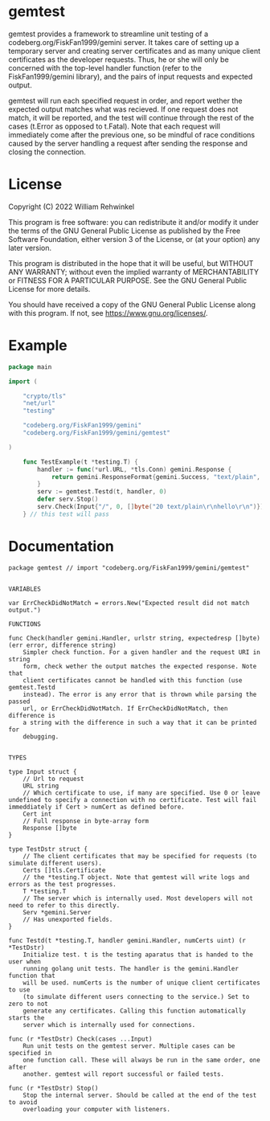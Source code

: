 # gemtest

gemtest provides a framework to streamline unit testing of a codeberg.org/FiskFan1999/gemini server. It takes care of setting up a temporary server and creating server certificates and as many unique client certificates as the developer requests. Thus, he or she will only be concerned with the top-level handler function (refer to the FiskFan1999/gemini library), and the pairs of input requests and expected output.

gemtest will run each specified request in order, and report wether the expected output matches what was recieved. If one request does not match, it will be reported, and the test will continue through the rest of the cases (t.Error as opposed to t.Fatal). Note that each request will immediately come after the previous one, so be mindful of race conditions caused by the server handling a request after sending the response and closing the connection.

# License

Copyright (C) 2022 William Rehwinkel

This program is free software: you can redistribute it and/or modify it under the terms of the GNU General Public License as published by the Free Software Foundation, either version 3 of the License, or (at your option) any later version.

This program is distributed in the hope that it will be useful, but WITHOUT ANY WARRANTY; without even the implied warranty of MERCHANTABILITY or FITNESS FOR A PARTICULAR PURPOSE.  See the GNU General Public License for more details.

You should have received a copy of the GNU General Public License along with this program.  If not, see https://www.gnu.org/licenses/.

# Example

```go
package main

import (

	"crypto/tls"
	"net/url"
	"testing"

	"codeberg.org/FiskFan1999/gemini"
	"codeberg.org/FiskFan1999/gemini/gemtest"

)

	func TestExample(t *testing.T) {
		handler := func(*url.URL, *tls.Conn) gemini.Response {
			return gemini.ResponseFormat{gemini.Success, "text/plain", gemini.Lines{"hello"}}
		}
		serv := gemtest.Testd(t, handler, 0)
		defer serv.Stop()
		serv.Check(Input{"/", 0, []byte("20 text/plain\r\nhello\r\n")})
	} // this test will pass
```

# Documentation

```
package gemtest // import "codeberg.org/FiskFan1999/gemini/gemtest"


VARIABLES

var ErrCheckDidNotMatch = errors.New("Expected result did not match output.")

FUNCTIONS

func Check(handler gemini.Handler, urlstr string, expectedresp []byte) (err error, difference string)
    Simpler check function. For a given handler and the request URI in string
    form, check wether the output matches the expected response. Note that
    client certificates cannot be handled with this function (use gemtest.Testd
    instead). The error is any error that is thrown while parsing the passed
    url, or ErrCheckDidNotMatch. If ErrCheckDidNotMatch, then difference is
    a string with the difference in such a way that it can be printed for
    debugging.


TYPES

type Input struct {
	// Url to request
	URL string
	// Which certificate to use, if many are specified. Use 0 or leave undefined to specify a connection with no certificate. Test will fail immeddiately if Cert > numCert as defined before.
	Cert int
	// Full response in byte-array form
	Response []byte
}

type TestDstr struct {
	// The client certificates that may be specified for requests (to simulate different users).
	Certs []tls.Certificate
	// the *testing.T object. Note that gemtest will write logs and errors as the test progresses.
	T *testing.T
	// The server which is internally used. Most developers will not need to refer to this directly.
	Serv *gemini.Server
	// Has unexported fields.
}

func Testd(t *testing.T, handler gemini.Handler, numCerts uint) (r *TestDstr)
    Initialize test. t is the testing aparatus that is handed to the user when
    running golang unit tests. The handler is the gemini.Handler function that
    will be used. numCerts is the number of unique client certificates to use
    (to simulate different users connecting to the service.) Set to zero to not
    generate any certificates. Calling this function automatically starts the
    server which is internally used for connections.

func (r *TestDstr) Check(cases ...Input)
    Run unit tests on the gemtest server. Multiple cases can be specified in
    one function call. These will always be run in the same order, one after
    another. gemtest will report successful or failed tests.

func (r *TestDstr) Stop()
    Stop the internal server. Should be called at the end of the test to avoid
    overloading your computer with listeners.

```
